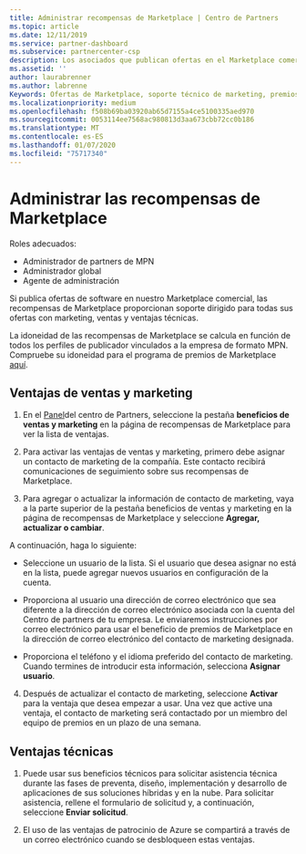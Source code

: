 ```yaml
---
title: Administrar recompensas de Marketplace | Centro de Partners
ms.topic: article
ms.date: 12/11/2019
ms.service: partner-dashboard
ms.subservice: partnercenter-csp
description: Los asociados que publican ofertas en el Marketplace comercial pueden beneficiarse de las ventajas que ofrecen soporte técnico de marketing.
ms.assetid: ''
author: laurabrenner
ms.author: labrenne
Keywords: Ofertas de Marketplace, soporte técnico de marketing, premios, ventajas del publicador
ms.localizationpriority: medium
ms.openlocfilehash: f508b69ba03920ab65d7155a4ce5100335aed970
ms.sourcegitcommit: 0053114ee7568ac980813d3aa673cbb72cc0b186
ms.translationtype: MT
ms.contentlocale: es-ES
ms.lasthandoff: 01/07/2020
ms.locfileid: "75717340"
---
```

# <a name="manage-marketplace-rewards"></a>Administrar las recompensas de Marketplace

Roles adecuados:

- Administrador de partners de MPN
- Administrador global
- Agente de administración

Si publica ofertas de software en nuestro Marketplace comercial, las recompensas de Marketplace proporcionan soporte dirigido para todas sus ofertas con marketing, ventas y ventajas técnicas. 

La idoneidad de las recompensas de Marketplace se calcula en función de todos los perfiles de publicador vinculados a la empresa de formato MPN. Compruebe su idoneidad para el programa de premios de Marketplace [aquí](https://partner.microsoft.com/dashboard/mpn/program/commercialmarketplace). 


## <a name="sales-and-marketing-benefits"></a>Ventajas de ventas y marketing

1. En el [Panel](https://partner.microsoft.com/dashboard)del centro de Partners, seleccione la pestaña **beneficios de ventas y marketing** en la página de recompensas de Marketplace para ver la lista de ventajas. 

2. Para activar las ventajas de ventas y marketing, primero debe asignar un contacto de marketing de la compañía. Este contacto recibirá comunicaciones de seguimiento sobre sus recompensas de Marketplace.

3. Para agregar o actualizar la información de contacto de marketing, vaya a la parte superior de la pestaña beneficios de ventas y marketing en la página de recompensas de Marketplace y seleccione **Agregar, actualizar o cambiar**. 

A continuación, haga lo siguiente:

  - Seleccione un usuario de la lista. Si el usuario que desea asignar no está en la lista, puede agregar nuevos usuarios en configuración de la cuenta.

  - Proporciona al usuario una dirección de correo electrónico que sea diferente a la dirección de correo electrónico asociada con la cuenta del Centro de partners de tu empresa. Le enviaremos instrucciones por correo electrónico para usar el beneficio de premios de Marketplace en la dirección de correo electrónico del contacto de marketing designada.

  - Proporciona el teléfono y el idioma preferido del contacto de marketing. Cuando termines de introducir esta información, selecciona **Asignar usuario**.

4. Después de actualizar el contacto de marketing, seleccione **Activar** para la ventaja que desea empezar a usar. Una vez que active una ventaja, el contacto de marketing será contactado por un miembro del equipo de premios en un plazo de una semana.

## <a name="technical-benefits"></a>Ventajas técnicas

1. Puede usar sus beneficios técnicos para solicitar asistencia técnica durante las fases de preventa, diseño, implementación y desarrollo de aplicaciones de sus soluciones híbridas y en la nube. Para solicitar asistencia, rellene el formulario de solicitud y, a continuación, seleccione **Enviar solicitud**.

2. El uso de las ventajas de patrocinio de Azure se compartirá a través de un correo electrónico cuando se desbloqueen estas ventajas. 

